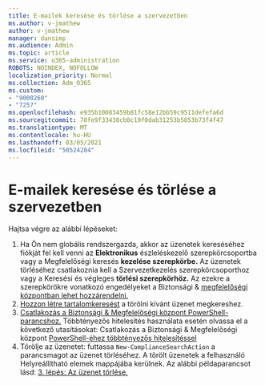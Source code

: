 ```yaml
---
title: E-mailek keresése és törlése a szervezetben
ms.author: v-jmathew
author: v-jmathew
manager: dansimp
ms.audience: Admin
ms.topic: article
ms.service: o365-administration
ROBOTS: NOINDEX, NOFOLLOW
localization_priority: Normal
ms.collection: Adm_O365
ms.custom:
- "9000260"
- "7257"
ms.openlocfilehash: e935b10083459b81fc58e12bb59c9511defefa6d
ms.sourcegitcommit: 78fe9f33438cb0c19f0dab31253b5853b73f4f47
ms.translationtype: MT
ms.contentlocale: hu-HU
ms.lasthandoff: 03/05/2021
ms.locfileid: "50524284"
---
```

# <a name="search-for-and-delete-email-messages-in-your-organization"></a>E-mailek keresése és törlése a szervezetben

Hajtsa végre az alábbi lépéseket:

1. Ha Ön nem globális rendszergazda, akkor az üzenetek kereséséhez fiókját fel kell venni az **Elektronikus** észleléskezelő szerepkörcsoportba vagy a Megfelelőségi keresés **kezelése szerepkörbe.** Az üzenetek törléséhez csatlakoznia kell  a Szervezetkezelés szerepkörcsoporthoz vagy a Keresési és végleges **törlési szerepkörhöz.** Az ezekre a szerepkörökre vonatkozó engedélyeket a Biztonsági & [megfelelőségi központban lehet hozzárendelni.](https://protection.office.com)
2. [Hozzon létre tartalomkeresést](https://docs.microsoft.com/office365/securitycompliance/content-search) a törölni kívánt üzenet megkereshez.
3. [Csatlakozás a Biztonsági & Megfelelőségi központ PowerShell-parancshoz.](https://docs.microsoft.com/powershell/exchange/office-365-scc/connect-to-scc-powershell/connect-to-scc-powershell) Többtényezős hitelesítés használata esetén olvassa el a következő utasításokat: Csatlakozás a Biztonsági & Megfelelőségi központ [PowerShell-éhez többtényezős hitelesítéssel](https://docs.microsoft.com/powershell/exchange/office-365-scc/connect-to-scc-powershell/mfa-connect-to-scc-powershell)
4. Törölje az üzenetet: futtassa `New-ComplianceSearchAction` a parancsmagot az üzenet törléséhez. A törölt üzenetek a felhasználó Helyreállítható elemek mappájába kerülnek. Az alábbi példaparancsot lásd: [3. lépés: Az üzenet törlése.](https://docs.microsoft.com/office365/securitycompliance/search-for-and-delete-messages-in-your-organization)

